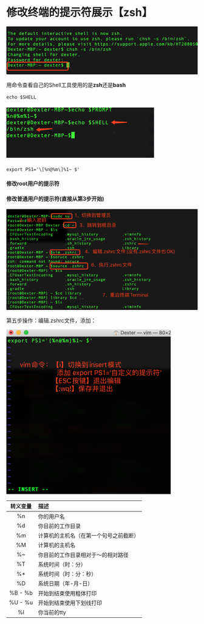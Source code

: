 # 修改终端的提示符展示【zsh】

![](/assets/macbook-终端-1.png)

用命令查看自己的Shell工具使用的是**zsh**还是**bash**
```
echo $SHELL
```
#### ![](/assets/MacBook-终端-2.png)
```
export PS1='\[%n@%m\]%1~ $'
```
#### 修改root用户的提示符

#### 修改普通用户的提示符\(直接从第3步开始\)

![](/assets/MacBook-终端-3.png)

第五步操作：编辑.zshrc文件，添加：

![](/assets/MacBook-终端-4.png)

| 转义变量 | 描述 |
| :---: | :------ |
|%n| 你的用户名|
|%d|你目前的工作目录 |
|%m|计算机的主机名（在第一个句号之前截断）|
|%M|计算机的主机名|
|%~|你目前的工作目录相对于～的相对路径|
|%T| 系统时间（时：分） |
|%\*| 系统时间（时：分：秒） |
|%D| 系统日期（年-月-日） |
|%B - %b |开始到结束使用粗体打印 |
|%U - %u |开始到结束使用下划线打印 |
|%l|你当前的tty|

